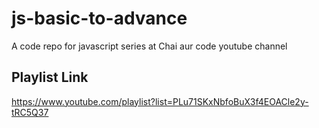 # js-basic-to-advance
A code repo for javascript series at Chai aur code youtube channel

## Playlist Link
https://www.youtube.com/playlist?list=PLu71SKxNbfoBuX3f4EOACle2y-tRC5Q37